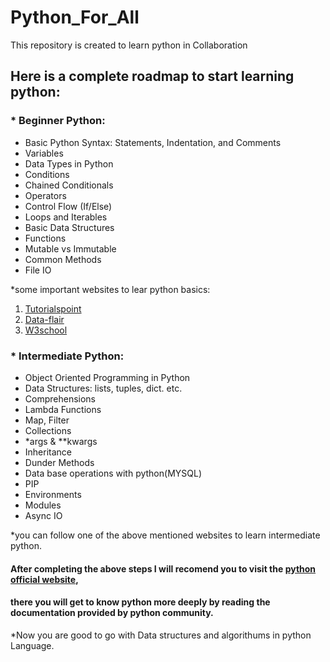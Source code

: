 <!-- 2021-06-29 01:24:57 -->


# Python_For_All
This repository is created to learn python in Collaboration

## Here is a complete roadmap to start learning python:

### * Beginner Python:

- Basic Python Syntax: 
     Statements, Indentation, and Comments
- Variables
- Data Types in Python     
- Conditions
- Chained Conditionals
- Operators
- Control Flow (If/Else)
- Loops and Iterables
- Basic Data Structures
- Functions
- Mutable vs Immutable
- Common Methods
- File IO

*some important websites to lear python basics:

1. [Tutorialspoint](https://www.tutorialspoint.com/python3/index.htm)
2. [Data-flair](https://data-flair.training/blogs/python-tutorials-home/)
3. [W3school](https://www.w3schools.com/python/python_intro.asp)



### * Intermediate Python:
- Object Oriented Programming in Python
- Data Structures: lists, tuples, dict. etc.
- Comprehensions 
- Lambda Functions
- Map, Filter
- Collections
- *args & **kwargs
- Inheritance
- Dunder Methods
- Data base operations with python(MYSQL)
- PIP
- Environments
- Modules
- Async IO

*you can follow one of the above mentioned websites to learn intermediate python.

#### After completing the above steps I will recomend you to visit the [python official website](https://www.python.org/doc/),
#### there you will get to know python more deeply by reading the documentation provided by python community.

*Now you are good to go with Data structures and algorithums in python Language.

